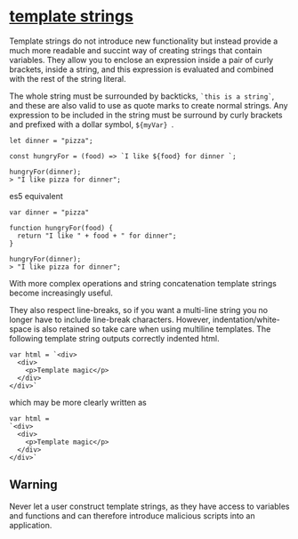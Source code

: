 # [template strings](https://developer.mozilla.org/en-US/docs/Web/JavaScript/Reference/template_strings)

Template strings do not introduce new functionality but instead provide a much more readable and succint way of creating strings that contain variables. They allow you to enclose an expression inside a pair of curly brackets, inside a string, and this expression is evaluated and combined with the rest of the string literal.

The whole string must be surrounded by backticks, ``` `this is a string` ```, and these are also valid to use as quote marks to create normal strings. Any expression to be included in the string must be surround by curly brackets and prefixed with a dollar symbol, `${myVar} `.

```
let dinner = "pizza";

const hungryFor = (food) => `I like ${food} for dinner `;

hungryFor(dinner);
> "I like pizza for dinner";
```

es5 equivalent

```
var dinner = "pizza"

function hungryFor(food) {
  return "I like " + food + " for dinner";
}

hungryFor(dinner);
> "I like pizza for dinner";
```

With more complex operations and string concatenation template strings become increasingly useful.

They also respect line-breaks, so if you want a multi-line string you no longer have to include line-break characters. However, indentation/white-space is also retained so take care when using multiline templates. The following template string outputs correctly indented html.

```
var html = `<div>
  <div>
    <p>Template magic</p>
  </div>
</div>`
```
which may be more clearly written as
```
var html =
`<div>
  <div>
    <p>Template magic</p>
  </div>
</div>`
```

## Warning
Never let a user construct template strings, as they have access to variables and functions and can therefore introduce malicious scripts into an application.
